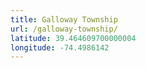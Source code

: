 ```yaml
---
title: Galloway Township
url: /galloway-township/
latitude: 39.464609700000004
longitude: -74.4986142
---
```

